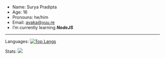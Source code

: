- Name: Surya Pradipta
- Age: 16
- Pronouns: he/him
- Email: <a href="mailto:ayaka@yuu.re">ayaka@yuu.re</h1>
- I’m currently learning ***NodeJS***

---
Languages:
[![Top Langs](https://github-readme-stats.vercel.app/api/top-langs/?username=arnlea&layout=compact&theme=tokyonight)](https://github.com/arnlea/arnlea)

Stats:
[![](https://github-readme-stats.vercel.app/api?username=arnlea&show_icons=true&theme=tokyonight&locale=en)](https://github.com/arnlea)
